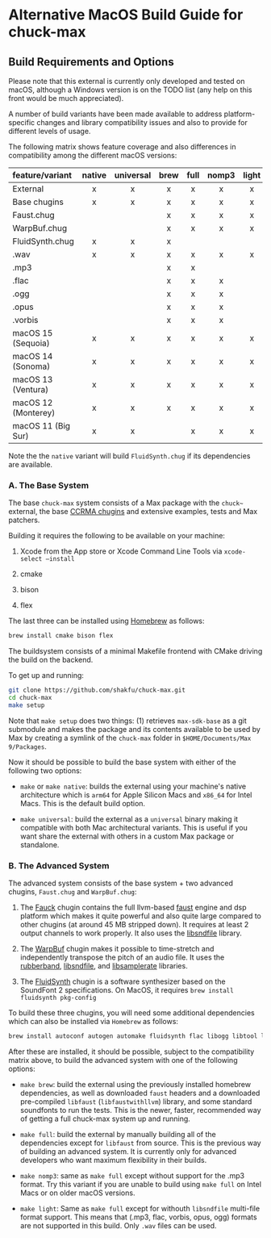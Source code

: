 # Alternative MacOS Build Guide for chuck-max

## Build Requirements and Options

Please note that this external is currently only developed and tested on macOS, although a Windows version is on the TODO list (any help on this front would be much appreciated).

A number of build variants have been made available to address platform-specific changes and library compatibility issues and also to provide for different levels of usage.

The following matrix shows feature coverage and also differences in compatibility among the different macOS versions:

| feature/variant     | native | universal | brew | full | nomp3 | light |
| :--------------     | :----: | :-------: | :--: | :--: | :---: | :---: |
| External            | x      | x         | x    | x    | x     | x     |
| Base chugins        | x      | x         | x    | x    | x     | x     |
| Faust.chug          |        |           | x    | x    | x     | x     |
| WarpBuf.chug        |        |           | x    | x    | x     | x     |
| FluidSynth.chug     | x      | x         | x    |      |       |       |
| .wav                | x      | x         | x    | x    | x     | x     |
| .mp3                |        |           | x    | x    |       |       |
| .flac               |        |           | x    | x    | x     |       |
| .ogg                |        |           | x    | x    | x     |       |
| .opus               |        |           | x    | x    | x     |       |
| .vorbis             |        |           | x    | x    | x     |       |
| macOS 15 (Sequoia)  | x      | x         | x    | x    | x     | x     |
| macOS 14 (Sonoma)   | x      | x         | x    | x    | x     | x     |
| macOS 13 (Ventura)  | x      | x         | x    | x    | x     | x     |
| macOS 12 (Monterey) | x      | x         | x    | x    | x     | x     |
| macOS 11 (Big Sur)  | x      | x         |      | x    | x     | x     |


Note the the `native` variant will build `FluidSynth.chug` if its dependencies are available.

### A. The Base System

The base `chuck-max` system consists of a Max package with the `chuck~` external, the base [CCRMA chugins](https://github.com/ccrma/chugins) and extensive examples, tests and Max patchers.

Building it requires the following to be available on your machine:

1. Xcode from the App store or Xcode Command Line Tools via `xcode-select –install`

2. cmake

3. bison

4. flex

The last three can be installed using [Homebrew](https://brew.sh) as follows:

```bash
brew install cmake bison flex
```

The buildsystem consists of a minimal Makefile frontend with CMake driving the build on the backend.

To get up and running:

```bash
git clone https://github.com/shakfu/chuck-max.git
cd chuck-max
make setup
```

Note that `make setup` does two things: (1) retrieves `max-sdk-base` as a git submodule and makes the package and its contents available to be used by Max by creating a symlink of the `chuck-max` folder in `$HOME/Documents/Max 9/Packages`.

Now it should be possible to build the base system with either of the following two options:

- `make` or `make native`: builds the external using your machine's native architecture which is `arm64` for Apple Silicon Macs and `x86_64` for Intel Macs. This is the default build option.

- `make universal`: build the external as a `universal` binary making it compatible with both Mac architectural variants. This is useful if you want share the external with others in a custom Max package or standalone.

### B. The Advanced System

The advanced system consists of the base system + two advanced chugins, `Faust.chug` and `WarpBuf.chug`:

1. The [Fauck](https://github.com/ccrma/fauck) chugin contains the full llvm-based [faust](https://faust.grame.fr) engine and dsp platform which makes it quite powerful and also quite large compared to other chugins (at around 45 MB stripped down). It requires at least 2 output channels to work properly. It also uses the [libsndfile](https://github.com/libsndfile/libsndfile) library.

2. The [WarpBuf](https://github.com/ccrma/chugins/tree/main/WarpBuf) chugin makes it possible to time-stretch and independently transpose the pitch of an audio file. It uses the [rubberband](https://github.com/breakfastquay/rubberband), [libsndfile](https://github.com/libsndfile/libsndfile), and [libsamplerate](https://github.com/libsndfile/libsamplerate) libraries.

3. The [FluidSynth](https://github.com/FluidSynth/fluidsynth?tab=readme-ov-file) chugin is a software synthesizer based on the SoundFont 2 specifications. On MacOS, it requires `brew install fluidsynth pkg-config`

To build these three chugins, you will need some additional dependencies which can also be installed via `Homebrew` as follows:

```bash
brew install autoconf autogen automake fluidsynth flac libogg libtool libvorbis opus mpg123 lame pkg-config rubberband libsamplerate
```

After these are installed, it should be possible, subject to the compatibility matrix above, to build the advanced system with one of the following options:

- `make brew`: build the external using the previously installed homebrew dependencies, as well as downloaded `faust` headers and a downloaded pre-compiled `libfaust` (`libfaustwithllvm`) library, and some standard soundfonts to run the tests. This is the newer, faster, recommended way of getting a full chuck-max system up and running.

- `make full`: build the external by manually building all of the dependencies except for `libfaust` from source. This is the previous way of building an advanced system. It is currently only for advanced developers who want maximum flexibility in their builds.

- `make nomp3`: same as `make full` except without support for the .mp3 format. Try this variant if you are unable to build using `make full` on Intel Macs or on older macOS versions.

- `make light`: Same as `make full` except for withouth `libsndfile` multi-file format support. This means that (.mp3, flac, vorbis, opus, ogg) formats are not supported in this build. Only `.wav` files can be used.
